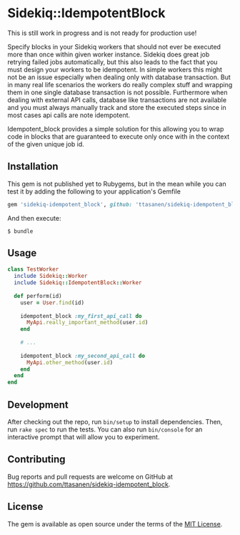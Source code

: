 # Sidekiq::IdempotentBlock

This is still work in progress and is not ready for production use!

Specify blocks in your Sidekiq workers that should not ever be executed more than once within given worker instance. Sidekiq does great job retrying failed jobs automatically, but this also leads to the fact that you must design your workers to be idempotent. In simple workers this might not be an issue especially when dealing only with database transaction. But in many real life scenarios the workers do really complex stuff and wrapping them in one single database transaction is not possible. 
Furthermore when dealing with external API calls, database like transactions are not available and you must always manually track and store the executed steps since in most cases api calls are note idempotent.

Idempotent_block provides a simple solution for this allowing you to wrap code in blocks that are guaranteed to execute only once with in the context of the given unique job id.


## Installation

This gem is not published yet to Rubygems, but in the mean while you can test it by adding the following to your application's Gemfile

```ruby
gem 'sidekiq-idempotent_block', github: 'ttasanen/sidekiq-idempotent_block'
```

And then execute:

    $ bundle

## Usage

```ruby
class TestWorker
  include Sidekiq::Worker
  include Sidekiq::IdempotentBlock::Worker
  
  def perform(id)
    user = User.find(id)
  
    idempotent_block :my_first_api_call do
      MyApi.really_important_method(user.id)
    end
    
    # ...
  
    idempotent_block :my_second_api_call do
      MyApi.other_method(user.id)
    end
  end
end
```

## Development

After checking out the repo, run `bin/setup` to install dependencies. Then, run `rake spec` to run the tests. You can also run `bin/console` for an interactive prompt that will allow you to experiment.

## Contributing

Bug reports and pull requests are welcome on GitHub at https://github.com/ttasanen/sidekiq-idempotent_block.


## License

The gem is available as open source under the terms of the [MIT License](http://opensource.org/licenses/MIT).

